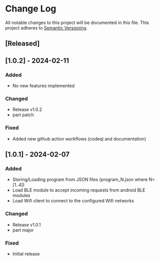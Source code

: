 # Change Log

All notable changes to this project will be documented in this file.
This project adheres to [Semantic Versioning](http://semver.org/).

## [Released]

## [1.0.2] - 2024-02-11

### Added
- No new features implemented

### Changed
- Release v1.0.2
- part patch

### Fixed
- Added new github action workflows (codeql and documentation)

## [1.0.1] - 2024-02-07

### Added
- Storing/Loading program from JSON files (program_N.json where N=[1..4])
- Load BLE module to accept incoming requests from android BLE modules
- Load Wifi client to connect to the configured Wifi networks

### Changed
- Release v1.0.1
- part major

### Fixed
- Initial release
